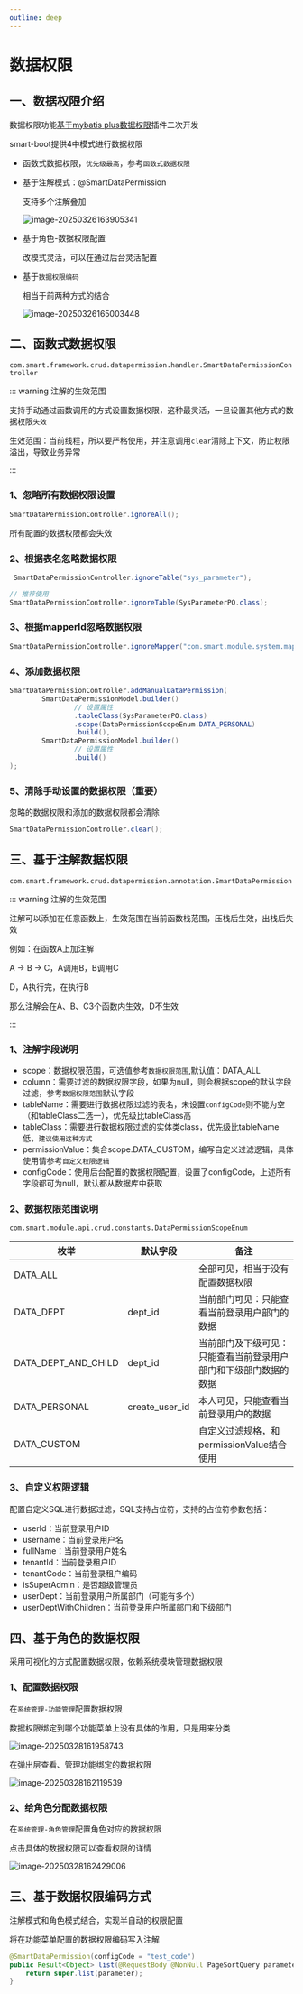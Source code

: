 ```yaml
---
outline: deep
---
```


# 数据权限

## 一、数据权限介绍

数据权限功能[基于mybatis plus数据权限](https://baomidou.com/plugins/data-permission/)插件二次开发

smart-boot提供4中模式进行数据权限

- 函数式数据权限，`优先级最高`，参考`函数式数据权限`

- 基于注解模式：@SmartDataPermission

  支持多个注解叠加

  ![image-20250326163905341](images\image-20250326163905341.png)

- 基于角色-数据权限配置

  改模式灵活，可以在通过后台灵活配置

- 基于`数据权限编码`

  相当于前两种方式的结合

  ![image-20250326165003448](images\image-20250326165003448.png)

## 二、函数式数据权限

`com.smart.framework.crud.datapermission.handler.SmartDataPermissionController`

::: warning 注解的生效范围

支持手动通过函数调用的方式设置数据权限，这种最灵活，一旦设置其他方式的数据权限`失效`

生效范围：当前线程，所以要严格使用，并注意调用`clear`清除上下文，防止权限溢出，导致业务异常

:::

### 1、忽略所有数据权限设置

```java
SmartDataPermissionController.ignoreAll();
```

所有配置的数据权限都会失效

### 2、根据表名忽略数据权限

```java
 SmartDataPermissionController.ignoreTable("sys_parameter");

// 推荐使用
SmartDataPermissionController.ignoreTable(SysParameterPO.class);
```

### 3、根据mapperId忽略数据权限

```java
SmartDataPermissionController.ignoreMapper("com.smart.module.system.mapper.SysParameterMapper.list");
```

### 4、添加数据权限

```java
SmartDataPermissionController.addManualDataPermission(
        SmartDataPermissionModel.builder()
                // 设置属性
    		    .tableClass(SysParameterPO.class)
                .scope(DataPermissionScopeEnum.DATA_PERSONAL)
                .build(),
        SmartDataPermissionModel.builder()
                // 设置属性
                .build()
);
```

### 5、清除手动设置的数据权限（重要）

忽略的数据权限和添加的数据权限都会清除

```java
SmartDataPermissionController.clear();
```

## 三、基于注解数据权限

`com.smart.framework.crud.datapermission.annotation.SmartDataPermission`

::: warning 注解的生效范围

注解可以添加在任意函数上，生效范围在当前函数栈范围，压栈后生效，出栈后失效

例如：在函数A上加注解

A -> B -> C，A调用B，B调用C

D，A执行完，在执行B

那么注解会在A、B、C3个函数内生效，D不生效

:::

### 1、注解字段说明

- scope：数据权限范围，可选值参考`数据权限范围`,默认值：DATA_ALL
- column：需要过滤的数据权限字段，如果为null，则会根据scope的默认字段过滤，参考`数据权限范围`默认字段
- tableName：需要进行数据权限过滤的表名，未设置`configCode`则不能为空（和tableClass二选一），优先级比tableClass高
- tableClass：需要进行数据权限过滤的实体类class，优先级比tableName低，`建议使用这种方式`
- permissionValue：集合scope.DATA_CUSTOM，编写自定义过滤逻辑，具体使用请参考`自定义权限逻辑`
- configCode：使用后台配置的数据权限配置，设置了configCode，上述所有字段都可为null，默认都从数据库中获取

### 2、数据权限范围说明

`com.smart.module.api.crud.constants.DataPermissionScopeEnum`

| 枚举 | 默认字段 | 备注 |
| --- | --- | --- |
| DATA_ALL |  | 全部可见，相当于没有配置数据权限 |
| DATA_DEPT | dept_id | 当前部门可见：只能查看当前登录用户部门的数据 |
| DATA_DEPT_AND_CHILD | dept_id | 当前部门及下级可见：只能查看当前登录用户部门和下级部门数据的数据 |
| DATA_PERSONAL | create_user_id | 本人可见，只能查看当前登录用户的数据 |
| DATA_CUSTOM |  | 自定义过滤规格，和permissionValue结合使用 |

### 3、自定义权限逻辑

配置自定义SQL进行数据过滤，SQL支持占位符，支持的占位符参数包括：

- userId：当前登录用户ID
- username：当前登录用户名
- fullName：当前登录用户姓名
- tenantId：当前登录租户ID
- tenantCode：当前登录租户编码
- isSuperAdmin：是否超级管理员
- userDept：当前登录用户所属部门（可能有多个）
- userDeptWithChildren：当前登录用户所属部门和下级部门

## 四、基于角色的数据权限

采用可视化的方式配置数据权限，依赖系统模块管理数据权限

### 1、配置数据权限

在`系统管理-功能管理`配置数据权限

数据权限绑定到哪个功能菜单上没有具体的作用，只是用来分类

![image-20250328161958743](images\image-20250328161958743.png)

在弹出层查看、管理功能绑定的数据权限

![image-20250328162119539](images\image-20250328162119539.png)

### 2、给角色分配数据权限

在`系统管理-角色管理`配置角色对应的数据权限

点击具体的数据权限可以查看权限的详情

![image-20250328162429006](images\image-20250328162429006.png)

## 三、基于数据权限编码方式

注解模式和角色模式结合，实现半自动的权限配置

将在功能菜单配置的数据权限编码写入注解

```java
@SmartDataPermission(configCode = "test_code")
public Result<Object> list(@RequestBody @NonNull PageSortQuery parameter) {
    return super.list(parameter);
}
```
